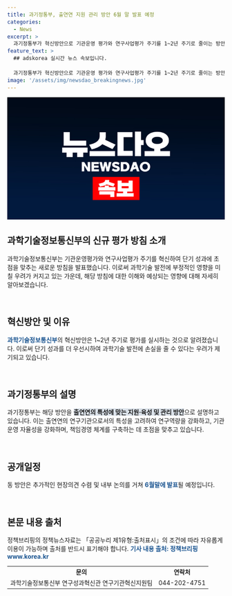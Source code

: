 ```yaml
---
title: 과기정통부, 출연연 지원 관리 방안 6월 말 발표 예정
categories:
  - News
excerpt: >
  과기정통부가 혁신방안으로 기관운영 평가와 연구사업평가 주기를 1~2년 주기로 줄이는 방안을 검토 중이며, 출연연 특성을 고려한 지원·육성 방안과 최소한의 점검방식을 반영할 예정이다. 이에 대한 추가 현장의견 수렴과 내부 논의를 거쳐 6월말에 발표될 예정이다. 단기 성과를 지향함으로써 과학기술 발전이 저해될 우려가 제기되고 있다.
feature_text: >
  ## adskorea 실시간 뉴스 속보입니다.

  과기정통부가 혁신방안으로 기관운영 평가와 연구사업평가 주기를 1~2년 주기로 줄이는 방안을 검토 중이며, 출연연 특성을 고려한 지원·육성 방안과 최소한의 점검방식을 반영할 예정이다. 이에 대한 추가 현장의견 수렴과 내부 논의를 거쳐 6월말에 발표될 예정이다. 단기 성과를 지향함으로써 과학기술 발전이 저해될 우려가 제기되고 있다.
image: '/assets/img/newsdao_breakingnews.jpg'
---
```


<p><img src="/assets/img/newsdao_breakingnews.jpg" alt="adskorea 속보" /></p>

<h2 data-ke-size="size26">과학기술정보통신부의 신규 평가 방침 소개</h2>

<p>과학기술정보통신부는 기관운영평가와 연구사업평가 주기를 혁신하여 단기 성과에 초점을 맞추는 새로운 방침을 발표했습니다. 이로써 과학기술 발전에 부정적인 영향을 미칠 우려가 커지고 있는 가운데, 해당 방침에 대한 이해와 예상되는 영향에 대해 자세히 알아보겠습니다.</p>

<p data-ke-size="size16">&nbsp;</p>

<h2 data-ke-size="size24">혁신방안 및 이유</h2>

<p><b><span style="color: #1a5490;">과학기술정보통신부</span></b>의 혁신방안은 1~2년 주기로 평가를 실시하는 것으로 알려졌습니다. 이로써 단기 성과를 더 우선시하여 과학기술 발전에 손실을 줄 수 있다는 우려가 제기되고 있습니다.</p>

<p data-ke-size="size16">&nbsp;</p>

<h2 data-ke-size="size24">과기정통부의 설명</h2>

<p>과기정통부는 해당 방안을 <b><span style="background-color: #21538527;">출연연의 특성에 맞는 지원·육성 및 관리 방안</span></b>으로 설명하고 있습니다. 이는 출연연의 연구기관으로서의 특성을 고려하여 연구역량을 강화하고, 기관운영 자율성을 강화하며, 책임경영 체계를 구축하는 데 초점을 맞추고 있습니다.</p>

<p data-ke-size="size16">&nbsp;</p>

<h2 data-ke-size="size24">공개일정</h2>

<p>동 방안은 추가적인 현장의견 수렴 및 내부 논의를 거쳐 <b><span style="color: #1a5490;">6월말에 발표</span></b>될 예정입니다.</p>

<p data-ke-size="size16">&nbsp;</p>

<h2 data-ke-size="size24">본문 내용 출처</h2>

<p>정책브리핑의 정책뉴스자료는 「공공누리 제1유형:출처표시」의 조건에 따라 자유롭게 이용이 가능하며 출처를 반드시 표기해야 합니다. <b><span style="color: #1a5490;">기사 내용 출처: 정책브리핑 www.korea.kr</span></b></p>

<table>
<tbody>
<tr>
<td style="text-align: center; height: 17px;"><b>문의</b></td>
<td style="text-align: center; height: 17px;"><b>연락처</b></td>
</tr>
<tr>
<td style="text-align: center; height: 17px;">과학기술정보통신부 연구성과혁신관 연구기관혁신지원팀</td>
<td style="text-align: center; height: 17px;">044-202-4751</td>
</tr>
</tbody>
</table>

